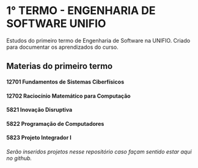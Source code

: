 # 1° TERMO - ENGENHARIA DE SOFTWARE UNIFIO

Estudos do primeiro termo de Engenharia de Software na UNIFIO. Criado para documentar os aprendizados do curso.

## Materias do primeiro termo

#### 12701 Fundamentos de Sistemas Ciberfísicos
#### 12702 Raciocínio Matemático para Computação
#### 5821 Inovação Disruptiva
#### 5822 Programação de Computadores
#### 5823 Projeto Integrador I

###### Serão inseridos projetos nesse repositório caso façam sentido estar aqui no github.
